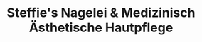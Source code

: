 ---
title: "Steffie's Nagelei & Medizinisch Ästhetische Hautpflege"
url: /rain/steffies-nagelei-und-medizinisch-aesthetische-hautpflege/
shop: Kosmetik
---